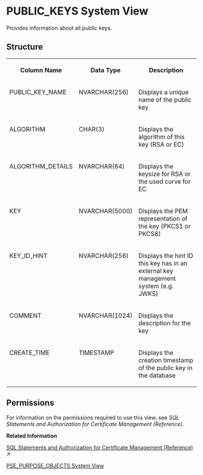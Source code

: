 <!-- loio4924523ccf5d4c56bd414f6eb9e08efa -->

# PUBLIC\_KEYS System View

Provides information about all public keys.



<a name="loio4924523ccf5d4c56bd414f6eb9e08efa__section_pnq_ynd_tfb"/>

## Structure


<table>
<tr>
<th valign="top">

Column Name



</th>
<th valign="top">

Data Type



</th>
<th valign="top">

Description



</th>
</tr>
<tr>
<td valign="top">

PUBLIC\_KEY\_NAME



</td>
<td valign="top">

NVARCHAR\(256\)



</td>
<td valign="top">

Displays a unique name of the public key



</td>
</tr>
<tr>
<td valign="top">

ALGORITHM



</td>
<td valign="top">

CHAR\(3\)



</td>
<td valign="top">

Displays the algorithm of this key \(RSA or EC\)



</td>
</tr>
<tr>
<td valign="top">

ALGORITHM\_DETAILS



</td>
<td valign="top">

NVARCHAR\(64\)



</td>
<td valign="top">

Displays the keysize for RSA or the used curve for EC



</td>
</tr>
<tr>
<td valign="top">

KEY



</td>
<td valign="top">

NVARCHAR\(5000\)



</td>
<td valign="top">

Displays the PEM representation of the key \(PKCS1 or PKCS8\)



</td>
</tr>
<tr>
<td valign="top">

KEY\_ID\_HINT



</td>
<td valign="top">

NVARCHAR\(256\)



</td>
<td valign="top">

Displays the hint ID this key has in an external key management system \(e.g. JWKS\)



</td>
</tr>
<tr>
<td valign="top">

COMMENT



</td>
<td valign="top">

NVARCHAR\(1024\)



</td>
<td valign="top">

Displays the description for the key



</td>
</tr>
<tr>
<td valign="top">

CREATE\_TIME



</td>
<td valign="top">

TIMESTAMP



</td>
<td valign="top">

Displays the creation timestamp of the public key in the database



</td>
</tr>
</table>



<a name="loio4924523ccf5d4c56bd414f6eb9e08efa__section_bbs_ppd_tfb"/>

## Permissions

For information on the permissions required to use this view, see *SQL Statements and Authorization for Certificate Management \(Reference\)*.

**Related Information**  


[SQL Statements and Authorization for Certificate Management (Reference)](https://help.sap.com/viewer/c82f8d6a84c147f8b78bf6416dae7290/2023_2_QRC/en-US/f32bcc9c4b734f24bedaf6253e7981d6.html "All administration tasks related to the management of public-key certificates (and public keys) can be performed using SQL.") :arrow_upper_right:

[PSE\_PURPOSE\_OBJECTS System View](pse-purpose-objects-system-view-437cd32.md "Provides information about all PSEs and their assigned providers or hosts, referred to as purpose objects.")

